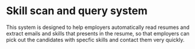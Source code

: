 # Skill scan and query system
This system is designed to help employers automatically read resumes and extract emails and skills that presents in the resume, so that employers can pick out the candidates with specfic skills and contact them very quickly.
